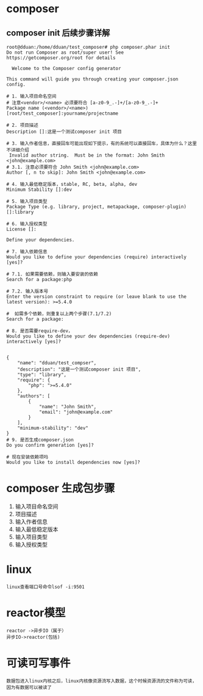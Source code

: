 # composer 

## composer init  后续步骤详解

    root@dduan:/home/dduan/test_composer# php composer.phar init
    Do not run Composer as root/super user! See https://getcomposer.org/root for details
    
      Welcome to the Composer config generator
      
    This command will guide you through creating your composer.json config.
    
    # 1. 输入项目命名空间
    # 注意<vendor>/<name> 必须要符合 [a-z0-9_.-]+/[a-z0-9_.-]+
    Package name (<vendor>/<name>) [root/test_composer]:yourname/projectname
    
    # 2. 项目描述
    Description []:这是一个测试composer init 项目
    
    # 3. 输入作者信息，直接回车可能出现如下提示，有的系统可以直接回车，具体为什么？这里不详细介绍
     Invalid author string.  Must be in the format: John Smith <john@example.com>
    # 3.1. 注意必须要符合 John Smith <john@example.com>
    Author [, n to skip]: John Smith <john@example.com>
    
    # 4. 输入最低稳定版本，stable, RC, beta, alpha, dev
    Minimum Stability []:dev
    
    # 5. 输入项目类型
    Package Type (e.g. library, project, metapackage, composer-plugin) []:library
    
    # 6. 输入授权类型
    License []:
    
    Define your dependencies.
    
    # 7. 输入依赖信息
    Would you like to define your dependencies (require) interactively [yes]?
    
    # 7.1. 如果需要依赖，则输入要安装的依赖
    Search for a package:php
    
    # 7.2. 输入版本号
    Enter the version constraint to require (or leave blank to use the latest version): >=5.4.0
    
    #  如需多个依赖，则重复以上两个步骤(7.1/7.2)
    Search for a package:
    
    # 8. 是否需要require-dev，
    Would you like to define your dev dependencies (require-dev) interactively [yes]?
    
    
    {
        "name": "dduan/test_compser",
        "description": "这是一个测试composer init 项目",
        "type": "library",
        "require": {
            "php": ">=5.4.0"
        },
        "authors": [
            {
                "name": "John Smith",
                "email": "john@example.com"
            }
        ],
        "minimum-stability": "dev"
    }
    # 9. 是否生成composer.json
    Do you confirm generation [yes]?
    
    # 现在安装依赖项吗
    Would you like to install dependencies now [yes]?
    
 # composer 生成包步骤
 
 1. 输入项目命名空间
 2. 项目描述
 3. 输入作者信息
 4. 输入最低稳定版本
 5. 输入项目类型
 6. 输入授权类型
 
 
 # linux
 
    linux查看端口号命令lsof -i:9501
    
    
# reactor模型

    reactor ->异步IO（属于）
    异步IO->reactor(包括)
    
# 可读可写事件

    数据包进入linux内核之后，linux内核像资源流写入数据，这个时候资源流的文件称为可读，因为有数据可以被读了
    